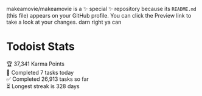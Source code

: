 makeamovie/makeamovie is a ✨ special ✨ repository because its `README.md` (this file) appears on your GitHub profile.
You can click the Preview link to take a look at your changes. darn right ya can

# Todoist Stats

<!-- TODO-IST:START -->
🏆  37,341 Karma Points           
🌸  Completed 7 tasks today           
✅  Completed 26,913 tasks so far           
⏳  Longest streak is 328 days
<!-- TODO-IST:END -->